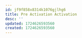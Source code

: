 ```yaml
---
id: jf9f858x8314k1076gjlhg6
title: Pre Activation Activation
desc: ''
updated: 1724626593560
created: 1724626593560
---
```

